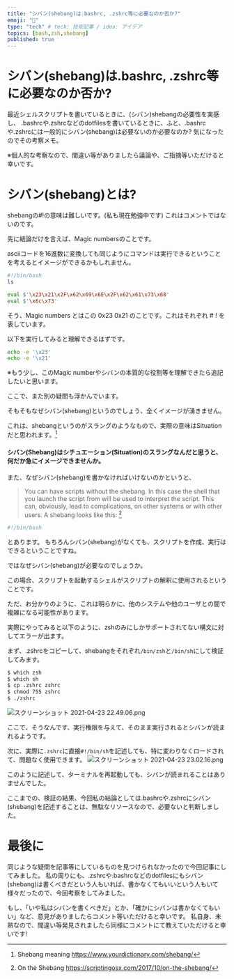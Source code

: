 ```yaml
---
title: "シバン(shebang)は.bashrc, .zshrc等に必要なのか否か?"
emoji: "🤔"
type: "tech" # tech: 技術記事 / idea: アイデア
topics: [bash,zsh,shebang]
published: true
---
```

# シバン(shebang)は.bashrc, .zshrc等に必要なのか否か?

最近シェルスクリプトを書いているときに、(シバン)shebangの必要性を実感し、
.bashrcや.zshrcなどのdotfilesを書いているときに、ふと、.bashrcや.zshrcには一般的にシバン(shebang)は必要ないのか必要なのか? 気になったのでその考察メモ。

※個人的な考察なので、間違い等がありましたら議論や、ご指摘等いただけると幸いです。

# シバン(shebang)とは?

shebangの#!の意味は難しいです。(私も現在勉強中です)
これはコメントではないのです。

先に結論だけを言えば、Magic numbersのことです。

asciiコードを16進数に変換しても同じようにコマンドは実行できるということを考えるとイメージができるかもしれません。

```bash
#!/bin/bash
ls
```
```bash
eval $'\x23\x21\x2F\x62\x69\x6E\x2F\x62\x61\x73\x68'
eval $'\x6c\x73'
```
そう、Magic numbers とはこの 0x23 0x21 のことです。これはそれぞれ # ! を表しています。

以下を実行してみると理解できるはずです。

```bash
echo -e '\x23'
echo -e '\x21'
```

※もう少し、このMagic numberやシバンの本質的な役割等を理解できたら追記したいと思います。

ここで、また別の疑問も浮かんでいます。

そもそもなぜシバン(shebang)というのでしょう、全くイメージが湧きません。

これは、shebangというのがスラングのようなもので、実際の意味はSituationだと思われます。[^2]

#### シバン(Shebang)はシチュエーション(Situation)のスラングなんだと思うと、何だか急にイメージできませんか。

また、なぜシバン(shebang)を書かなければいけないのかというと、

>You can have scripts without the shebang. In this case the shell that you launch the script from will be used to interpret the script. This can, obviously, lead to complications, on other systems or with other users.
A shebang looks like this: [^1]

```bash
#!/bin/bash
```

とあります。
もちろんシバン(shebang)がなくても、スクリプトを作成、実行はできるということですね。

ではなぜシバン(shebang)が必要なのでしょうか。

この場合、スクリプトを起動するシェルがスクリプトの解釈に使用されるということです。

ただ、お分かりのように、これは明らかに、他のシステムや他のユーザとの間で複雑になる可能性があります。

実際にやってみると以下のように、zshのみにしかサポートされてない構文に対してエラーが出ます。

まず、.zshrcをコピーして、shebangをそれぞれ`/bin/zsh`と`/bin/sh`にして検証してみます。

```bash
$ which zsh
$ which sh
$ cp .zshrc zshrc
$ chmod 755 zshrc
$ ./zshrc
```

![スクリーンショット 2021-04-23 22.49.06.png](https://qiita-image-store.s3.ap-northeast-1.amazonaws.com/0/1009976/8b48b22b-5b96-e665-45c9-3f7c42a460a0.png)

ここで、そうなんです、実行権限を与えて、そのまま実行されるとシバンが読まれるようです。

次に、実際に`.zshrc`に直接`#!/bin/sh`を記述しても、特に変わりなくロードされて、問題なく使用できます。
![スクリーンショット 2021-04-23 23.02.16.png](https://qiita-image-store.s3.ap-northeast-1.amazonaws.com/0/1009976/b1c9cd8a-d841-87c3-526e-128370236382.png)

このように記述して、ターミナルを再起動しても、シバンが読まれることはありませんでした。

ここまでの、検証の結果、今回私の結論としては.bashrcや.zshrcにシバン(shebang)を記述することは、無駄なリソースなので、必要ないと判断しました。

# 最後に

同じような疑問を記事等にしているものを見つけられなかったので今回記事にしてみました。
私の周りにも、.zshrcや.bashrcなどのdotfilesにもシバン(shebang)は書くべきだという人もいれば、書かなくてもいいという人もいて様々だったので、今回考察をしてみました。

もし、「いや私はシバンを書くべきだ」とか、「確かにシバンは書かなくてもいい」など、意見がありましたらコメント等いただけると幸いです。
私自身、未熟なので、間違い等発見されましたら同様にコメントにて教えていただけると幸いです!

[^1]: On the Shebang https://scriptingosx.com/2017/10/on-the-shebang/  
[^2]: Shebang meaning https://www.yourdictionary.com/shebang/



